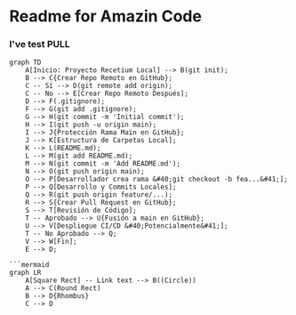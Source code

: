 # Readme for Amazin Code

### I've test **PULL**

```mermaid
graph TD
    A[Inicio: Proyecto Recetium Local] --> B(git init);
    B --> C{Crear Repo Remoto en GitHub};
    C -- Sí --> D(git remote add origin);
    C -- No --> E[Crear Repo Remoto Después];
    D --> F(.gitignore);
    F --> G(git add .gitignore);
    G --> H(git commit -m 'Initial commit');
    H --> I(git push -u origin main);
    I --> J{Protección Rama Main en GitHub};
    J --> K[Estructura de Carpetas Local];
    K --> L(README.md);
    L --> M(git add README.md);
    M --> N(git commit -m 'Add README.md');
    N --> O(git push origin main);
    O --> P[Desarrollador crea rama &#40;git checkout -b fea...&#41;];
    P --> Q[Desarrollo y Commits Locales];
    Q --> R(git push origin feature/...);
    R --> S{Crear Pull Request en GitHub};
    S --> T[Revisión de Código];
    T -- Aprobado --> U{Fusión a main en GitHub};
    U --> V[Despliegue CI/CD &#40;Potencialmente&#41;];
    T -- No Aprobado --> Q;
    V --> W[Fin];
    E --> D;

```mermaid
graph LR
    A[Square Rect] -- Link text --> B((Circle))
    A --> C(Round Rect)
    B --> D{Rhombus}
    C --> D
